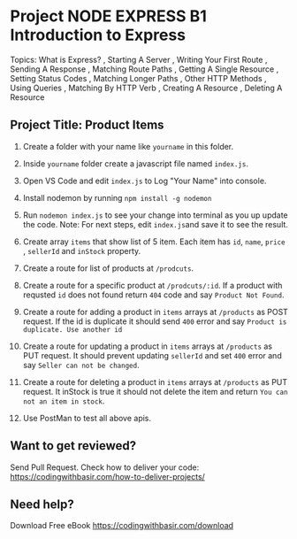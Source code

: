 # Project NODE EXPRESS B1 Introduction to Express

Topics: What is Express?
, Starting A Server
, Writing Your First Route
, Sending A Response
, Matching Route Paths
, Getting A Single Resource
, Setting Status Codes
, Matching Longer Paths
, Other HTTP Methods
, Using Queries
, Matching By HTTP Verb
, Creating A Resource
, Deleting A Resource

## Project Title: Product Items

1. Create a folder with your name like `yourname` in this folder.

2. Inside `yourname` folder create a javascript file named `index.js`.

3. Open VS Code and edit `index.js` to Log "Your Name" into console.

4. Install nodemon by running `npm install -g nodemon`

5. Run `nodemon index.js` to see your change into terminal as you up update the code.
   Note: For next steps, edit `index.js`and save it to see the result.

6. Create array `items` that show list of 5 item. Each item has `id`, `name`, `price` , `sellerId` and `inStock` property. 

7. Create a route for list of products at `/prodcuts`.

8. Create a route for a specific product at `/prodcuts/:id`. If a product with requsted `id` does not found return `404` code and say `Product Not Found`.

9. Create a route for adding a product in `items` arrays at `/products` as POST request. If the id is duplicate it should send `400` error and say `Product is duplicate. Use another id`

10. Create a route for updating a product in `items` arrays at `/products` as PUT request. It should prevent updating `sellerId` and set `400` error and say `Seller can not be changed`.

11.   Create a route for deleting a product in `items` arrays at `/products` as PUT request. It inStock is true it should not delete the item and return `You can not an item in stock`.

12. Use PostMan to test all above apis.
 

## Want to get reviewed?

Send Pull Request. Check how to deliver your code: https://codingwithbasir.com/how-to-deliver-projects/

## Need help?

Download Free eBook https://codingwithbasir.com/download
